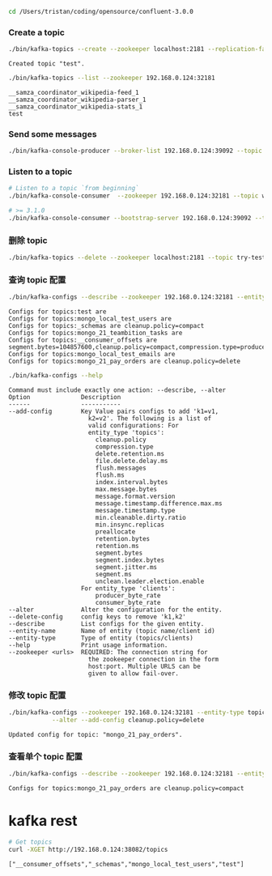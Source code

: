 

```bash
cd /Users/tristan/coding/opensource/confluent-3.0.0
```

    

### Create a topic


```bash
./bin/kafka-topics --create --zookeeper localhost:2181 --replication-factor 1 --partitions 1 --topic test
```

    Created topic "test".



```bash
./bin/kafka-topics --list --zookeeper 192.168.0.124:32181
```

    __samza_coordinator_wikipedia-feed_1
    __samza_coordinator_wikipedia-parser_1
    __samza_coordinator_wikipedia-stats_1
    test


### Send some messages


```bash
./bin/kafka-console-producer --broker-list 192.168.0.124:39092 --topic test
```

    

### Listen to a topic


```bash
# Listen to a topic `from beginning`
./bin/kafka-console-consumer  --zookeeper 192.168.0.124:32181 --topic wikipedia-raw --from-beginning

# >= 3.1.0
./bin/kafka-console-consumer --bootstrap-server 192.168.0.124:39092 --topic test --from-beginning
```

### 删除 topic


```bash
./bin/kafka-topics --delete --zookeeper localhost:2181 --topic try-test
```

### 查询 topic 配置


```bash
./bin/kafka-configs --describe --zookeeper 192.168.0.124:32181 --entity-type topics
```

    Configs for topics:test are 
    Configs for topics:mongo_local_test_users are 
    Configs for topics:_schemas are cleanup.policy=compact
    Configs for topics:mongo_21_teambition_tasks are 
    Configs for topics:__consumer_offsets are segment.bytes=104857600,cleanup.policy=compact,compression.type=producer
    Configs for topics:mongo_local_test_emails are 
    Configs for topics:mongo_21_pay_orders are cleanup.policy=delete



```bash
./bin/kafka-configs --help
```

    Command must include exactly one action: --describe, --alter
    Option              Description                            
    ------              -----------                            
    --add-config        Key Value pairs configs to add 'k1=v1, 
                          k2=v2'. The following is a list of   
                          valid configurations: For            
                          entity_type 'topics':                
                        	cleanup.policy                        
                        	compression.type                      
                        	delete.retention.ms                   
                        	file.delete.delay.ms                  
                        	flush.messages                        
                        	flush.ms                              
                        	index.interval.bytes                  
                        	max.message.bytes                     
                        	message.format.version                
                        	message.timestamp.difference.max.ms   
                        	message.timestamp.type                
                        	min.cleanable.dirty.ratio             
                        	min.insync.replicas                   
                        	preallocate                           
                        	retention.bytes                       
                        	retention.ms                          
                        	segment.bytes                         
                        	segment.index.bytes                   
                        	segment.jitter.ms                     
                        	segment.ms                            
                        	unclean.leader.election.enable        
                        For entity_type 'clients':             
                        	producer_byte_rate                    
                        	consumer_byte_rate                    
    --alter             Alter the configuration for the entity.
    --delete-config     config keys to remove 'k1,k2'          
    --describe          List configs for the given entity.     
    --entity-name       Name of entity (topic name/client id)  
    --entity-type       Type of entity (topics/clients)        
    --help              Print usage information.               
    --zookeeper <urls>  REQUIRED: The connection string for    
                          the zookeeper connection in the form 
                          host:port. Multiple URLS can be      
                          given to allow fail-over.            


### 修改 topic 配置


```bash
./bin/kafka-configs --zookeeper 192.168.0.124:32181 --entity-type topics --entity-name mongo_21_pay_orders \
            --alter --add-config cleanup.policy=delete
```

    Updated config for topic: "mongo_21_pay_orders".


### 查看单个 topic 配置


```bash
./bin/kafka-configs --describe --zookeeper 192.168.0.124:32181 --entity-type topics --entity-name mongo_21_pay_orders
```

    Configs for topics:mongo_21_pay_orders are cleanup.policy=compact


# kafka rest


```bash
# Get topics
curl -XGET http://192.168.0.124:38082/topics
```

    ["__consumer_offsets","_schemas","mongo_local_test_users","test"]


```bash

```
